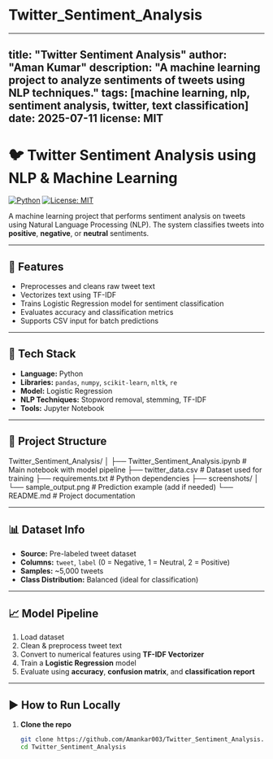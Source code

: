 # Twitter_Sentiment_Analysis

---
title: "Twitter Sentiment Analysis"
author: "Aman Kumar"
description: "A machine learning project to analyze sentiments of tweets using NLP techniques."
tags: [machine learning, nlp, sentiment analysis, twitter, text classification]
date: 2025-07-11
license: MIT
---

# 🐦 Twitter Sentiment Analysis using NLP & Machine Learning

[![Python](https://img.shields.io/badge/python-3.9%2B-blue)]()
[![License: MIT](https://img.shields.io/badge/License-MIT-green)]()

A machine learning project that performs sentiment analysis on tweets using Natural Language Processing (NLP). The system classifies tweets into **positive**, **negative**, or **neutral** sentiments.

---

## 📌 Features

- Preprocesses and cleans raw tweet text  
- Vectorizes text using TF-IDF  
- Trains Logistic Regression model for sentiment classification  
- Evaluates accuracy and classification metrics  
- Supports CSV input for batch predictions

---

## 🧠 Tech Stack

- **Language:** Python  
- **Libraries:** `pandas`, `numpy`, `scikit-learn`, `nltk`, `re`  
- **Model:** Logistic Regression  
- **NLP Techniques:** Stopword removal, stemming, TF-IDF  
- **Tools:** Jupyter Notebook  

---

## 📂 Project Structure

Twitter_Sentiment_Analysis/
│
├── Twitter_Sentiment_Analysis.ipynb # Main notebook with model pipeline
├── twitter_data.csv # Dataset used for training
├── requirements.txt # Python dependencies
├── screenshots/
│ └── sample_output.png # Prediction example (add if needed)
└── README.md # Project documentation


---

## 📊 Dataset Info

- **Source:** Pre-labeled tweet dataset  
- **Columns:** `tweet`, `label` (0 = Negative, 1 = Neutral, 2 = Positive)  
- **Samples:** ~5,000 tweets  
- **Class Distribution:** Balanced (ideal for classification)

---

## 📈 Model Pipeline

1. Load dataset  
2. Clean & preprocess tweet text  
3. Convert to numerical features using **TF-IDF Vectorizer**  
4. Train a **Logistic Regression** model  
5. Evaluate using **accuracy**, **confusion matrix**, and **classification report**

---

## ▶️ How to Run Locally

1. **Clone the repo**
   ```bash
   git clone https://github.com/Amankar003/Twitter_Sentiment_Analysis.git
   cd Twitter_Sentiment_Analysis


